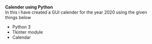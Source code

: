 **Calender using Python**<br>
In this i have created a GUI calender for the year 2020 using the given things below
* Python 3
* Tkinter module
* Calendar
